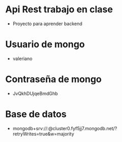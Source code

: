 # Api Rest trabajo en clase

- Proyecto para aprender backend 

# Usuario de mongo

- valeriano

# Contraseña de mongo

- JvQkhDUjqeBmdGhb

# Base de datos

- mongodb+srv://<username>:<password>@cluster0.fyf5jj7.mongodb.net/?retryWrites=true&w=majority
